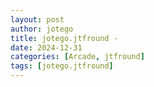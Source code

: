 ```yaml
---
layout: post
author: jotego
title: jotego.jtfround - 
date: 2024-12-31
categories: [Arcade, jtfround]
tags: [jotego.jtfround]
---
```



